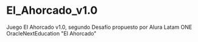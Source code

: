 # El_Ahorcado_v1.0
Juego El Ahorcado v1.0, segundo Desafío propuesto por Alura Latam ONE OracleNextEducation "El Ahorcado"
